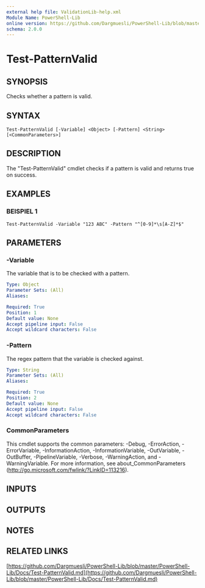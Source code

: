 ```yaml
---
external help file: ValidationLib-help.xml
Module Name: PowerShell-Lib
online version: https://github.com/Dargmuesli/PowerShell-Lib/blob/master/PowerShell-Lib/Docs/Test-PatternValid.md
schema: 2.0.0
---
```


# Test-PatternValid

## SYNOPSIS
Checks whether a pattern is valid.

## SYNTAX

```
Test-PatternValid [-Variable] <Object> [-Pattern] <String> [<CommonParameters>]
```

## DESCRIPTION
The "Test-PatternValid" cmdlet checks if a pattern is valid and returns true on success.

## EXAMPLES

### BEISPIEL 1
```
Test-PatternValid -Variable "123 ABC" -Pattern "^[0-9]*\s[A-Z]*$"
```

## PARAMETERS

### -Variable
The variable that is to be checked with a pattern.

```yaml
Type: Object
Parameter Sets: (All)
Aliases:

Required: True
Position: 1
Default value: None
Accept pipeline input: False
Accept wildcard characters: False
```

### -Pattern
The regex pattern that the variable is checked against.

```yaml
Type: String
Parameter Sets: (All)
Aliases:

Required: True
Position: 2
Default value: None
Accept pipeline input: False
Accept wildcard characters: False
```

### CommonParameters
This cmdlet supports the common parameters: -Debug, -ErrorAction, -ErrorVariable, -InformationAction, -InformationVariable, -OutVariable, -OutBuffer, -PipelineVariable, -Verbose, -WarningAction, and -WarningVariable.
For more information, see about_CommonParameters (http://go.microsoft.com/fwlink/?LinkID=113216).

## INPUTS

## OUTPUTS

## NOTES

## RELATED LINKS

[https://github.com/Dargmuesli/PowerShell-Lib/blob/master/PowerShell-Lib/Docs/Test-PatternValid.md](https://github.com/Dargmuesli/PowerShell-Lib/blob/master/PowerShell-Lib/Docs/Test-PatternValid.md)

